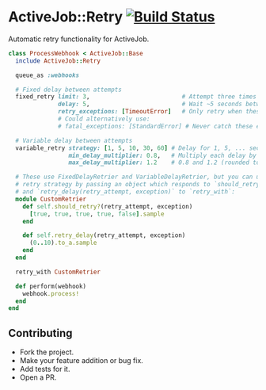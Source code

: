 ActiveJob::Retry [![Build Status](https://travis-ci.org/gocardless/activejob-retry.svg?branch=master)](https://travis-ci.org/gocardless/activejob-retry)
================

Automatic retry functionality for ActiveJob.

```ruby
class ProcessWebhook < ActiveJob::Base
  include ActiveJob::Retry

  queue_as :webhooks

  # Fixed delay between attempts
  fixed_retry limit: 3,                          # Attempt three times and then raise (default: 1)
              delay: 5,                          # Wait ~5 seconds between attempts (default: 0)
              retry_exceptions: [TimeoutError]   # Only retry when these errors are raised (default: all)
              # Could alternatively use:
              # fatal_exceptions: [StandardError] # Never catch these errors (default: none)

  # Variable delay between attempts
  variable_retry strategy: [1, 5, 10, 30, 60] # Delay for 1, 5, ... seconds between subsequent retries (note that n delays means n+1 attempts)
                 min_delay_multiplier: 0.8,   # Multiply each delay by a random number between
                 max_delay_multiplier: 1.2    # 0.8 and 1.2 (rounded to nearest second)

  # These use FixedDelayRetrier and VariableDelayRetrier, but you can use a custom
  # retry strategy by passing an object which responds to `should_retry?(retry_attempt, exception)`,
  # and `retry_delay(retry_attempt, exception)` to `retry_with`:
  module CustomRetrier
    def self.should_retry?(retry_attempt, exception)
      [true, true, true, true, false].sample
    end

    def self.retry_delay(retry_attempt, exception)
      (0..10).to_a.sample
    end
  end

  retry_with CustomRetrier

  def perform(webhook)
    webhook.process!
  end
end
```

Contributing
------------

  * Fork the project.
  * Make your feature addition or bug fix.
  * Add tests for it.
  * Open a PR.
